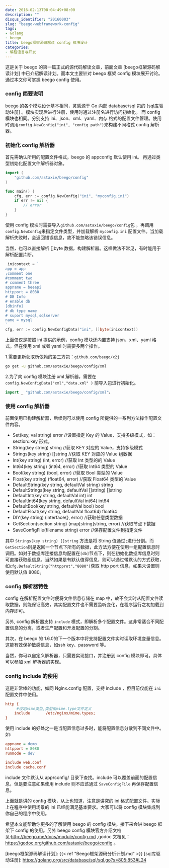 ```yaml
---
date: 2016-02-13T08:04:49+08:00
description: ""
disqus_identifier: "20160003"
slug: "beego-webframework-config"
tags:
- Golang
- beego
title: beego框架源码解读 config 模块设计
categories:
- 编程语言与开发
---
```


这是关于 beego 的第一篇正式的源代码解读文章，前面文章 [beego框架源码解读计划] 中已介绍解读计划。而本文主要针对 beego 框架 config 模块展开讨论。通过本文你可掌握 beego config 使用。

### config 简要说明

beego 的各个模块设计基本相同，灵感源于 Go 内部 database/sql 包的 [sql库驱动注册] 。模块实现后进行注册，使用时通过注册名进行访问初始化。
而 config 模块也相同。分别支持 ini、json、xml、yaml、内存 格式的配置文件管理。使用时调用`config.NewConfig("ini", "config path")`来构建不同格式 config 解析器。

### 初始化 config 解析器

首先需确认所用的配置文件格式，beego 的 appconfig 默认使用 ini。 再通过类型初始化配置文件解析器对象。
```Go
import (
	"github.com/astaxie/beego/config"
)

func main() {
	cfg, err := config.NewConfig("ini", "myconfig.ini")
	if err != nil {
		// error
	}
}
```
使用 config 模块时需要导入`github.com/astaxie/beego/config`包 ，再调用`config.NewConfig`来指定文件类型，并加载解析 `myconfig.ini` 配置文件。当加载解析失败时，会返回错误信息，故不能忽略该错误信息。

当然，也可以直接解析 []byte 数据，构建解析器。这样做法不常见，有时能用于解析配置片断。
```Go
 inicontext = `
app = app
;comment one
#comment two
# comment three
appname = beeapi
httpport = 8080
# DB Info
# enable db
[dbinfo]
# db type name
# suport mysql,sqlserver
name = mysql
`
cfg, err := config.NewConfigData("ini", []byte(inicontext))
``` 

上面仅仅是按照 ini 提供的示例，config 模块还内置支持 json、xml、yaml 格式。但在使用 xml 或者 yaml 时需要多两个操作。

1.需要更新获取所依赖的第三方包：`github.com/beego/x2j`

```bash
go get -u github.com/astaxie/beego/config/xml
```
2.为了向 config 模块注册 xml 解析器，需要在`config.NewConfigData("xml","data.xml" )` 前导入包进行初始化。

```Go
import _ "github.com/astaxie/beego/config/xml"。
```

### 使用 config 解析器

前面使用已构建解析器，后续则可以使用 config 所提供的一系列方法操作配置文件内容。

+ Set(key, val string) error //设置指定 Key 的 Value，支持多级模式，如： section::key 形式。
+ String(key string) string //获取 KEY 对应的 Value，支持多级模式
+ Strings(key string) []string //获取 KEY 对应的 Value 组数据
+ Int(key string) (int, error) //获取 Int 类型的的 Value
+ Int64(key string) (int64, error) //获取 Int64 类型的 Value
+ Bool(key string) (bool, error) //获取 Bool 类型的 Value
+ Float(key string) (float64, error) //获取 Float64 类型的 Value
+ DefaultString(key string, defaultVal string) string  
+ DefaultStrings(key string, defaultVal []string) []string
+ DefaultInt(key string, defaultVal int) int
+ DefaultInt64(key string, defaultVal int64) int64
+ DefaultBool(key string, defaultVal bool) bool
+ DefaultFloat(key string, defaultVal float64) float64
+ DIY(key string) (interface{}, error) //获取任意类型数据
+ GetSection(section string) (map[string]string, error) //获取节点下数据
+ SaveConfigFile(filename string) error //保存配置文件到指定文件

其中 `Strings(key string) []string` 方法是将 String 值通过`;`进行分割。而 `GetSection`则是返回一个节点下所有的数据，此方法方便在使用一组配置信息时调用。如对于数据库连接信息均配置在`[db]`节点下，则在初始化数据库信息时则可直接获取组信息。当然如果是有默认值得信息，则可以通过带默认的方式获取，如`cfg.DefaultString("httpprot","8080")`获取 http port 信息，如果未设置则使用默认值 8080。

### config 解析器特性

config 在解析配置文件时便将文件信息存储在 map 中，故不会实时从配置文件读取数据，则能保证高效，其实配置文件也不需要监听变化，在程序运行之初加载到内存即可。

另外, config 解析器支持 `include` 模式，即解析多个配置文件。这非常适合不同配置信息的分离，或者生产配置和开发配置的分割。

其次，在 beego 的 1.6.0的下一个版本中将支持配置文件实时读取环境变量信息。这能有效保护敏感信息，如ssh key、password 等。

当然，你可以自定义解析器，只需要实现接口，并注册到 config 模块即可。具体可以参加 xml 解析器的实现。

### config include 的使用

这是非常棒的功能，如同 Nginx.config 配置，支持 include ，但目前仅能在 `ini` 配置文件中使用。
```ini
http {
     #设定mime类型,类型由mime.type文件定义
    include       /etc/nginx/mime.types;
}
```
使用 include 的好处之一是当配置信息过多时，能将配置信息分散到不同文件中。如:
```ini
appname = demo
httpport = 8080
runmode = dev

include web.conf
include cache.conf
```
include 文件默认从 app/config/ 目录下查找。include 可以覆盖前面的配置信息，但是要注意如果使用 include 则不应该通过 `SaveConfigFile` 再保存配置信息。

上面就是讲的 config 模块，从上也知道，注意是讲究的 ini 格式配置文件。实际上在程序中使用场景的 ini 已经能满足基本要求。大家可以将 config 模块集成到你自己的程序中使用。

希望本文能帮助你更多的了解使用 beego 的 config 模块。接下来会讲 beego 框架下 config 的使用。另外 beego config 模块官方介绍文档见:http://beego.me/docs/module/config.md ,godoc 文档见：https://godoc.org/github.com/astaxie/beego/config 。

[beego框架源码解读计划]: {{< ref "Beego框架源码分析计划.md" >}}
[sql库驱动注册]: https://golang.org/src/database/sql/sql.go?s=805:853#L24

